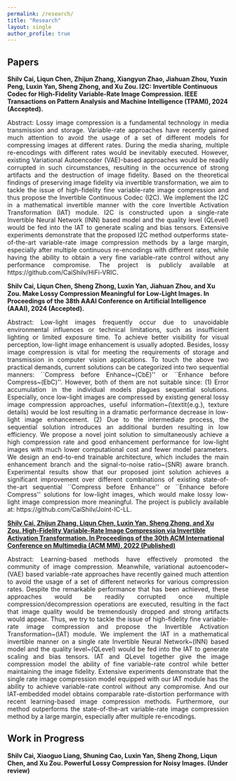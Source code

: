 ```yaml
---
permalink: /research/
title: "Research"
layout: single
author_profile: true
---
```




## Papers
**Shilv Cai, Liqun Chen, Zhijun Zhang, Xiangyun Zhao, Jiahuan Zhou, Yuxin Peng, Luxin Yan, Sheng Zhong, and Xu Zou. I2C: Invertible Continuous Codec for High-Fidelity Variable-Rate Image Compression. IEEE Transactions on Pattern Analysis and Machine Intelligence (TPAMI), 2024 (Accepted).**


<p style="text-align: justify;">
Abstract: Lossy image compression is a fundamental technology in media transmission and storage. Variable-rate approaches have recently gained much attention to avoid the usage of a set of different models for compressing images at different rates. During the media sharing, multiple re-encodings with different rates would be inevitably executed. However, existing Variational Autoencoder (VAE)-based approaches would be readily corrupted in such circumstances, resulting in the occurrence of strong artifacts and the destruction of image fidelity. Based on the theoretical findings of preserving image fidelity via invertible transformation, we aim to tackle the issue of high-fidelity fine variable-rate image compression and thus propose the Invertible Continuous Codec (I2C). We implement the I2C in a mathematical invertible manner with the core Invertible Activation Transformation (IAT) module. I2C is constructed upon a single-rate Invertible Neural Network (INN) based model and the quality level (QLevel) would be fed into the IAT to generate scaling and bias tensors. Extensive experiments demonstrate that the proposed I2C method outperforms state-of-the-art variable-rate image compression methods by a large margin, especially after multiple continuous re-encodings with different rates, while having the ability to obtain a very fine variable-rate control without any performance compromise. The project is publicly available at https://github.com/CaiShilv/HiFi-VRIC.
</p>


**Shilv Cai, Liqun Chen, Sheng Zhong, Luxin Yan, Jiahuan Zhou, and Xu Zou. Make Lossy Compression Meaningful for Low-Light Images. In Proceedings of the 38th AAAI Conference on Artificial Intelligence (AAAI), 2024 (Accepted).**


<p style="text-align: justify;">
Abstract: Low-light images frequently occur due to unavoidable environmental influences or technical limitations, such as insufficient lighting or limited exposure time. To achieve better visibility for visual perception, low-light image enhancement is usually adopted. Besides, lossy image compression is vital for meeting the requirements of storage and transmission in computer vision applications. To touch the above two practical demands, current solutions can be categorized into two sequential manners: ``Compress before Enhance~(CbE)'' or ``Enhance before Compress~(EbC)''. However, both of them are not suitable since: (1) Error accumulation in the individual models plagues sequential solutions. Especially, once low-light images are compressed by existing general lossy image compression approaches, useful information~(\textit{e.g.}, texture details) would be lost resulting in a dramatic performance decrease in low-light image enhancement. (2) Due to the intermediate process, the sequential solution introduces an additional burden resulting in low efficiency. We propose a novel joint solution to simultaneously achieve a high compression rate and good enhancement performance for low-light images with much lower computational cost and fewer model parameters. We design an end-to-end trainable architecture, which includes the main enhancement branch and the signal-to-noise ratio~(SNR) aware branch. Experimental results show that our proposed joint solution achieves a significant improvement over different combinations of existing state-of-the-art sequential ``Compress before Enhance'' or ``Enhance before Compress'' solutions for low-light images, which would make lossy low-light image compression more meaningful. The project is publicly available at: https://github.com/CaiShilv/Joint-IC-LL.
</p>


**[Shilv Cai, Zhijun Zhang, Liqun Chen, Luxin Yan, Sheng Zhong, and Xu Zou. High-Fidelity Variable-Rate Image Compression via Invertible Activation Transformation. In Proceedings of the 30th ACM International Conference on Multimedia (ACM MM), 2022 (Published)](https://arxiv.org/abs/2209.05054)**


<p style="text-align: justify;">
Abstract: Learning-based methods have effectively promoted the community of image compression. Meanwhile, variational autoencoder~(VAE) based variable-rate approaches have recently gained much attention to avoid the usage of a set of different networks for various compression rates. Despite the remarkable performance that has been achieved, these approaches would be readily corrupted once multiple compression/decompression operations are executed, resulting in the fact that image quality would be tremendously dropped and strong artifacts would appear. Thus, we try to tackle the issue of high-fidelity fine variable-rate image compression and propose the Invertible Activation Transformation~(IAT) module. We implement the IAT in a mathematical invertible manner on a single rate Invertible Neural Network~(INN) based model and the quality level~(QLevel) would be fed into the IAT to generate scaling and bias tensors. IAT and QLevel together give the image compression model the ability of fine variable-rate control while better maintaining the image fidelity. Extensive experiments demonstrate that the single rate image compression model equipped with our IAT module has the ability to achieve variable-rate control without any compromise. And our IAT-embedded model obtains comparable rate-distortion performance with recent learning-based image compression methods. Furthermore, our method outperforms the state-of-the-art variable-rate image compression method by a large margin, especially after multiple re-encodings.
</p>


## Work in Progress

**Shilv Cai, Xiaoguo Liang, Shuning Cao, Luxin Yan, Sheng Zhong, Liqun Chen, and Xu Zou. Powerful Lossy Compression for Noisy Images. (Under review)**
